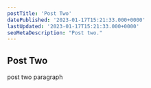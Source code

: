 ```yaml
---
postTitle: 'Post Two'
datePublished: '2023-01-17T15:21:33.000+0000'
lastUpdated: '2023-01-17T15:21:33.000+0000'
seoMetaDescription: "Post two."
---
```


## Post Two

post two paragraph
